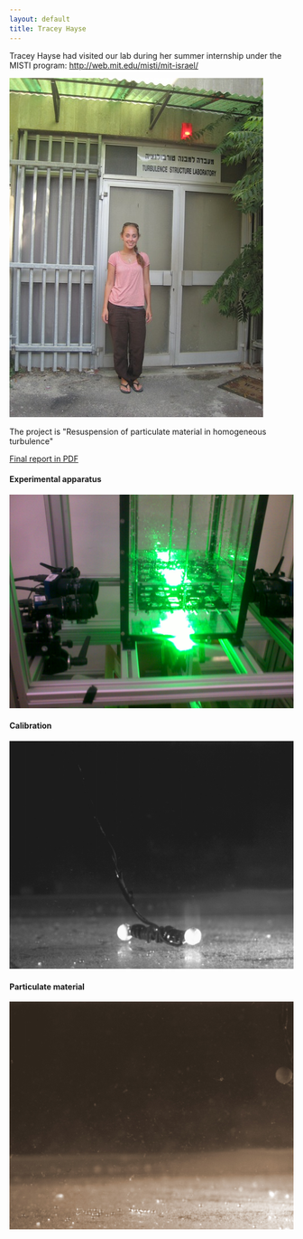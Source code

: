 ```yaml
---
layout: default
title: Tracey Hayse
---
```



Tracey Hayse had visited our lab during her summer internship under the MISTI program: <http://web.mit.edu/misti/mit-israel/> 


![](../images/tracey.jpg)


The project is "Resuspension of particulate material in homogeneous turbulence" 

[Final report in PDF](https://www.box.com/s/d021ae6ff06424ec048a) 



#### Experimental apparatus  


![](../images/21062010894.jpg)

#### Calibration  


![](../images/dumbbell_and_the_balls.jpg)


#### Particulate material  


![](../images/cam4_emptyframe.TIF.jpg)


